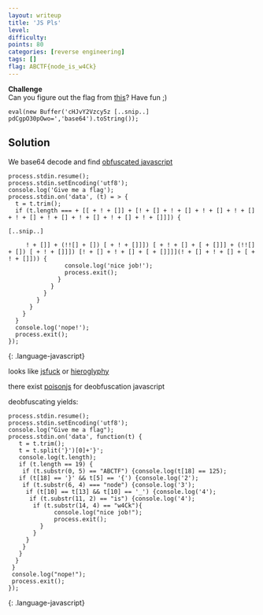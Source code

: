 ```yaml
---
layout: writeup
title: 'JS Pls'
level:
difficulty:
points: 80
categories: [reverse engineering]
tags: []
flag: ABCTF{node_is_w4Ck}
---
```

**Challenge**   
Can you figure out the flag from [this](writeupfiles/jspls.js)? Have fun
;)

    eval(new Buffer('cHJvY2Vzcy5z [..snip..] pdCgpO30pOwo=','base64').toString());

## Solution

We base64 decode and find [obfuscated
javascript](writeupfiles/jspls2.js)

    process.stdin.resume();
    process.stdin.setEncoding('utf8');
    console.log('Give me a flag');
    process.stdin.on('data', (t) = > {
      t = t.trim();
      if (t.length === + [[ + ! + []] + [! + [] + ! + [] + ! + [] + ! + [] + ! + [] + ! + [] + ! + [] + ! + [] + ! + []]]) {
    
    [..snip..]   
    
         ! + []] + (!![] + []) [ + ! + []]]) [ + ! + [] + [ + []]] + (!![] + []) [ + ! + []]]) [! + [] + ! + [] + [ + []]]](! + [] + ! + [] + [ + ! + []])) {
                    console.log('nice job!');
                    process.exit();
                  }
                }
              }
            }
          }
        }
      }
      console.log('nope!');
      process.exit();
    });
{: .language-javascript}

looks like [jsfuck][1] or [hieroglyphy][2]

there exist [poisonjs][3] for deobfuscation javascript

deobfuscating yields:

    process.stdin.resume();
    process.stdin.setEncoding('utf8');
    console.log("Give me a flag");
    process.stdin.on('data', function(t) {
       t = t.trim();
       t = t.split('}')[0]+'}';
       console.log(t.length);
       if (t.length == 19) {
        if (t.substr(0, 5) == "ABCTF") {console.log(t[18] == 125);
       if (t[18] == '}' && t[5] == '{') {console.log('2');
        if (t.substr(6, 4) === "node") {console.log('3');
         if (t[10] == t[13] && t[10] == '_') {console.log('4');
          if (t.substr(11, 2) == "is") {console.log('4');
           if (t.substr(14, 4) == "w4Ck"){
                 console.log("nice job!");
                 process.exit();
             }
           }
         }
        }
       }
      }
     }
     console.log("nope!");
     process.exit();
    });
{: .language-javascript}



[1]: https://esolangs.org/wiki/JSFuck
[2]: https://github.com/alcuadrado/hieroglyphy
[3]: https://ooze.ninja/javascript/poisonjs/
